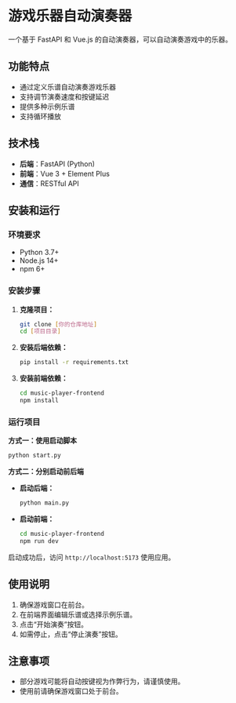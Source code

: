 # 游戏乐器自动演奏器

一个基于 FastAPI 和 Vue.js 的自动演奏器，可以自动演奏游戏中的乐器。

## 功能特点

- 通过定义乐谱自动演奏游戏乐器
- 支持调节演奏速度和按键延迟
- 提供多种示例乐谱
- 支持循环播放

## 技术栈

- **后端**：FastAPI (Python)
- **前端**：Vue 3 + Element Plus
- **通信**：RESTful API

## 安装和运行

### 环境要求

- Python 3.7+
- Node.js 14+
- npm 6+

### 安装步骤

1. **克隆项目：**
   ```bash
   git clone [你的仓库地址]
   cd [项目目录]
   ```

2. **安装后端依赖：**
   ```bash
   pip install -r requirements.txt
   ```

3. **安装前端依赖：**
   ```bash
   cd music-player-frontend
   npm install
   ```

### 运行项目

**方式一：使用启动脚本**
```bash
python start.py
```

**方式二：分别启动前后端**

- **启动后端：**
  ```bash
  python main.py
  ```

- **启动前端：**
  ```bash
  cd music-player-frontend
  npm run dev
  ```

启动成功后，访问 `http://localhost:5173` 使用应用。

## 使用说明

1. 确保游戏窗口在前台。
2. 在前端界面编辑乐谱或选择示例乐谱。
3. 点击“开始演奏”按钮。
4. 如需停止，点击“停止演奏”按钮。

## 注意事项

- 部分游戏可能将自动按键视为作弊行为，请谨慎使用。
- 使用前请确保游戏窗口处于前台。